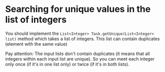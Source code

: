 # Searching for unique values in the list of integers

You should implement the `List<Integer> Task.getUnique(List<Integer> list)` method which takes a list of integers. This
list can contain duplicates (element with the same value)

Pay attention: The input lists don't contain duplicates (it means that all integers within each input list are unique).
So you can meet each integer only once (if it's in one list only) or twice (if it's in both lists).